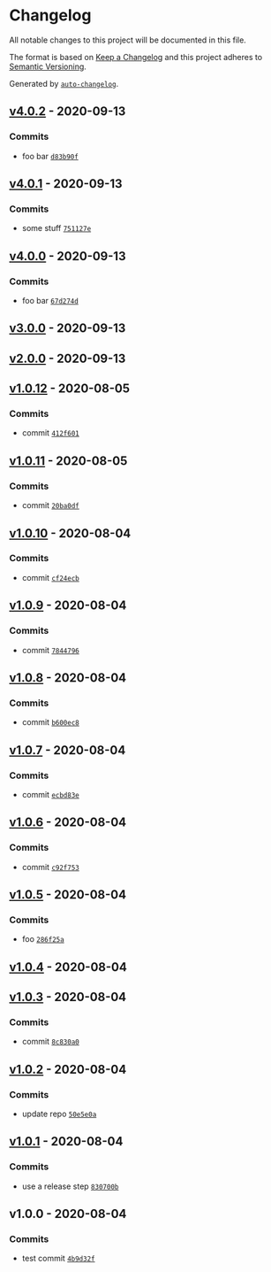 # Changelog

All notable changes to this project will be documented in this file.

The format is based on [Keep a Changelog](https://keepachangelog.com/en/1.0.0/)
and this project adheres to [Semantic Versioning](https://semver.org/spec/v2.0.0.html).

Generated by [`auto-changelog`](https://github.com/CookPete/auto-changelog).

## [v4.0.2](https://github.com/ballpit/gh-release-test/compare/v4.0.1...v4.0.2) - 2020-09-13

### Commits

- foo bar [`d83b90f`](https://github.com/ballpit/gh-release-test/commit/d83b90fb99fde10dab5db5c199b5ef4bcdb024e9)

## [v4.0.1](https://github.com/ballpit/gh-release-test/compare/v4.0.0...v4.0.1) - 2020-09-13

### Commits

- some stuff [`751127e`](https://github.com/ballpit/gh-release-test/commit/751127ee4ba75c42515aae57a1eaed0924d9d66a)

## [v4.0.0](https://github.com/ballpit/gh-release-test/compare/v3.0.0...v4.0.0) - 2020-09-13

### Commits

- foo bar [`67d274d`](https://github.com/ballpit/gh-release-test/commit/67d274d4b822cd0e3ebcb3af4fb7c3da01295db4)

## [v3.0.0](https://github.com/ballpit/gh-release-test/compare/v2.0.0...v3.0.0) - 2020-09-13

## [v2.0.0](https://github.com/ballpit/gh-release-test/compare/v1.0.12...v2.0.0) - 2020-09-13

## [v1.0.12](https://github.com/ballpit/gh-release-test/compare/v1.0.11...v1.0.12) - 2020-08-05

### Commits

- commit [`412f601`](https://github.com/ballpit/gh-release-test/commit/412f60111c6964441ecb391554ed293a8177cac2)

## [v1.0.11](https://github.com/ballpit/gh-release-test/compare/v1.0.10...v1.0.11) - 2020-08-05

### Commits

- commit [`20ba0df`](https://github.com/ballpit/gh-release-test/commit/20ba0df11b5ed5c8c4ef891a0b346b1f2ba64962)

## [v1.0.10](https://github.com/ballpit/gh-release-test/compare/v1.0.9...v1.0.10) - 2020-08-04

### Commits

- commit [`cf24ecb`](https://github.com/ballpit/gh-release-test/commit/cf24ecba2bfa5b0cad079d3b3b695e10b8317f0d)

## [v1.0.9](https://github.com/ballpit/gh-release-test/compare/v1.0.8...v1.0.9) - 2020-08-04

### Commits

- commit [`7844796`](https://github.com/ballpit/gh-release-test/commit/7844796e06e56662373a9bec24a341f5768e716c)

## [v1.0.8](https://github.com/ballpit/gh-release-test/compare/v1.0.7...v1.0.8) - 2020-08-04

### Commits

- commit [`b600ec8`](https://github.com/ballpit/gh-release-test/commit/b600ec8b91a7d985ec5983fd27ea74c6ef2d8432)

## [v1.0.7](https://github.com/ballpit/gh-release-test/compare/v1.0.6...v1.0.7) - 2020-08-04

### Commits

- commit [`ecbd83e`](https://github.com/ballpit/gh-release-test/commit/ecbd83e7f985b195a86d78f4afc9a98a6861a14e)

## [v1.0.6](https://github.com/ballpit/gh-release-test/compare/v1.0.5...v1.0.6) - 2020-08-04

### Commits

- commit [`c92f753`](https://github.com/ballpit/gh-release-test/commit/c92f7538dd103de05af3c69e4af99e838ac16d7a)

## [v1.0.5](https://github.com/ballpit/gh-release-test/compare/v1.0.4...v1.0.5) - 2020-08-04

### Commits

- foo [`286f25a`](https://github.com/ballpit/gh-release-test/commit/286f25a7dc90e406d0c2268d2714807d8fb5528b)

## [v1.0.4](https://github.com/ballpit/gh-release-test/compare/v1.0.3...v1.0.4) - 2020-08-04

## [v1.0.3](https://github.com/ballpit/gh-release-test/compare/v1.0.2...v1.0.3) - 2020-08-04

### Commits

- commit [`8c830a0`](https://github.com/ballpit/gh-release-test/commit/8c830a00bb1c1059d181a59547f50e1325d16478)

## [v1.0.2](https://github.com/ballpit/gh-release-test/compare/v1.0.1...v1.0.2) - 2020-08-04

### Commits

- update repo [`50e5e0a`](https://github.com/ballpit/gh-release-test/commit/50e5e0a99bd1d8a9b0d4c3c7ec3fab7e53602a3c)

## [v1.0.1](https://github.com/ballpit/gh-release-test/compare/v1.0.0...v1.0.1) - 2020-08-04

### Commits

- use a release step [`830700b`](https://github.com/ballpit/gh-release-test/commit/830700b4ad168e2092959bf593ca3e27a35a0a14)

## v1.0.0 - 2020-08-04

### Commits

- test commit [`4b9d32f`](https://github.com/ballpit/gh-release-test/commit/4b9d32f7b988e94714246dd70d43146fcc90b65a)
